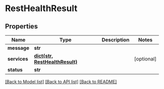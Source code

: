 # RestHealthResult

## Properties
Name | Type | Description | Notes
------------ | ------------- | ------------- | -------------
**message** | **str** |  | 
**services** | [**dict(str, RestHealthResult)**](RestHealthResult.md) |  | [optional] 
**status** | **str** |  | 

[[Back to Model list]](../README.md#documentation-for-models) [[Back to API list]](../README.md#documentation-for-api-endpoints) [[Back to README]](../README.md)


